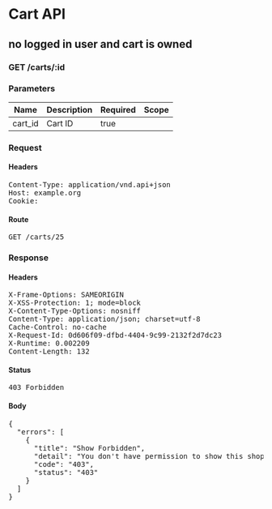 # Cart API

## no logged in user and cart is owned

### GET /carts/:id

### Parameters

| Name | Description | Required | Scope |
|------|-------------|----------|-------|
| cart_id | Cart ID | true |  |

### Request

#### Headers

<pre>Content-Type: application/vnd.api+json
Host: example.org
Cookie: </pre>

#### Route

<pre>GET /carts/25</pre>

### Response

#### Headers

<pre>X-Frame-Options: SAMEORIGIN
X-XSS-Protection: 1; mode=block
X-Content-Type-Options: nosniff
Content-Type: application/json; charset=utf-8
Cache-Control: no-cache
X-Request-Id: 0d606f09-dfbd-4404-9c99-2132f2d7dc23
X-Runtime: 0.002209
Content-Length: 132</pre>

#### Status

<pre>403 Forbidden</pre>

#### Body

<pre>{
  "errors": [
    {
      "title": "Show Forbidden",
      "detail": "You don't have permission to show this shopping/cart.",
      "code": "403",
      "status": "403"
    }
  ]
}</pre>
